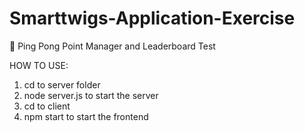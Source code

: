 # Smarttwigs-Application-Exercise
🏓 Ping Pong Point Manager and Leaderboard Test 

HOW TO USE: 
1. cd to server folder
2. node server.js to start the server
3. cd to client
4. npm start to start the frontend 
